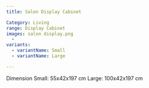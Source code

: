 ```yaml
---
title: Salon Display Cabinet

Category: Living
range: Display Cabinet
images: salon display.png
  - 
variants:
  - variantName: Small
  - variantName: Large

---
```


Dimension 
  Small: 55x42x197 cm
  Large: 100x42x197 cm